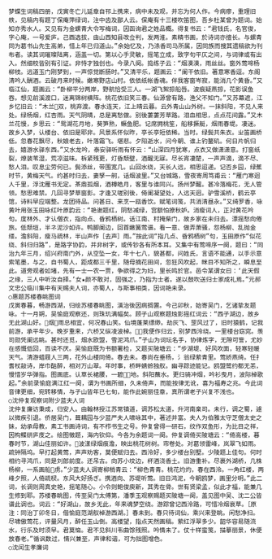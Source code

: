 <!-- { "loadSidebar": true } -->
    梦蝶生词稿四册，戊寅冬亡儿延章自邗上携来，病中未及观，并忘为何人作。今病瘳，重理旧帙，见稿内有题丁保庵萍绿词，注中齿及鄙人云。保庵有十三楼吹笛图，吾乡杜某曾为题词。始知亦秀水人。又见有为金螺青大令写梅词，因函询君之姓品概。得复书云：“君钱氏，名官俊，字心庵，一号爱庐。己酉选拔，由山西知县改佥判，发两淮。素精书画，於诗词亦擅长。与螺青同为葛书山先生高弟，惜上年已归道山。”余始忆及，乃涤香司马所属，因同族而搜其遗稿欲为刊布者。读其词璀璨陆离，涵盖一切。第以心手灵敏，摇笔立成，致字句平仄之间，与词律或有出入。然细校皆别有引证。非恃才独创也。今录八阕。捣练子云：“烟漠漠，雨丝丝。窗外莺啼杨柳枝。远道玉门刚梦到，一声惊觉断肠时。”又清平乐，题画云：“阑干依旧。著意寒香逗。东阁清吟人酬酒。云破月来时候。嫩寒野店山村。依依纸帐香魂。伴我客窗岑寂，能消几个黄昏。”又临江仙，题画云：“卧柳平分两岸，野航恰受三人。一湖飞絮掠船唇。波痕疑燕掠，花影误鱼吞。想见前溪渡口，迷离锦树横阵。桃花依旧笑三春。仙源曾有路，渔父不知门。”又苏幕遮，江乡忆旧云：“木兰双，桃弃渡。春水连天，江上晴云暮。云外青山山外树。一抹斜阳，不见人来处。绿杨烟，红杏雨。天气阴晴，总是离愁做。别後萋萋芳草路。泪血相思，点点花间露。”又木兰花慢，乡思云：“鸳湖花月地，葵笋熟，鳜鱼肥。记席拥桃笙，船移撅艇，烟雨春堤。凄迷。故乡入梦，认楼台、依旧是耶非。风景系怀似昨，亭长亭短依稀。当时。绿鬓共朱衣。ㄓ笛画桥低。忽春花飘尽，秋娘老去，叶落霜飞。堪悲。夕阳逝水，问今朝、谁上钓鳌矶。何日片帆归去，嬉游水驿东西。”又水龙吟，泰安驿听雨有怀云：“山深四月犹寒，点衣又做潇潇意。打窗纸裂，燎装苇湿，荒凉滋味。柝紧残更，灯昏颓壁，酒醒无寐。尽长宵凄楚，一声声滴，滴不尽、愁人泪。叹息尘劳何已。鬓添丝，带围宽几。山回水绕，天长人远，相思迢递。记否乡园，绿蕉时节，黄梅天气。约甚时归去，妻孥一舸，话烟波里。”又台城路，雪夜寄周笃甫云：“雁门寒迥人千里，浮沈雁书无定。茶鼎孤烟，酒樽皓月，客里与谁同兴。扬州梦醒。甚冷落梅花，无人管领。愁思难禁。几回寻梦草窗影。才逢又嗟别後，倚阑凝望处，人远天迥。驴雪溪桥，鹤云亭馆，诗料早应端整。龙团待品。问甚日、来烹一瓯香饮。赋笔词笺，共消清昼永。”又绮罗香，咏黄叶用张玉田咏红叶原韵云：“艳谢题红，阴愁减绿，宫额怕撩秋妒。消瘦词人，正对黄花吟句。度林外、才认僧衣，指向点、昏鸦栖树。话江南、村掩柴门，故乡家在未归去。漂摇愁向倦旅。低颓垣，半ネ泥沙如许。鸭脚阑边，回首嫩簧莺谱。看一意、做弄萧骚，怨杨柳、乱抛金缕。澹斜阳，瘦马疏林，半山声作［去声］雨。”按此词“指几点、昏鸦栖树”句，玉田原作“似花绕、斜归归路”，是路字协韵，并非树字，或传钞各有所本耳。又集中有莺啼序一阕，题曰：“同治九年三月，绍兴府南门外，从空坠一女，年十七八，貌甚都，问姓氏，言语不能通，以手示意索笔墨，与之，自书蜀人，距成都三千里，随母摘花田间，忽狂风吹起，眯目不知所之，瞬息至此。道旁观者如堵，先有一士一农一贾，争欲得之为妇，里长鸣於官。邑令某谓女曰：‘此天假之缘，三人中听汝自择。’女★颜不敢对，固强之，乃指为士者。遂以鼓吹送归士家成礼焉。”元郝文忠公临川集中有天赐夫人词，亦蜀人，与斯事相类，因词艳未录。
    ○惠题苏楼春眺图词
    戊寅春暮，畅游西湖，归绘苏楼春眺图，潢治後因病搁置。今己卯秋，始寄吴门，乞诸挚友题咏。十一月朔，吴愉庭观察还，则珠玑满幅矣。顾子山观察题烛影摇红词云：“西子湖边，故乡无此湖山好。烟雨总相宜，何况春山笑。仙境蓬莱缥缈。劫灰飞、罡风过了，旧时猿鹤，记我前游，承平年少。晚岁重来，六桥又纵凌波棹。我便作归云，别梦西泠绕。一里楼台窈窕。羡司勋凭阑远眺。甚时还觅，烟水欧盟，雪泥鸿爪。”子山为词坛名手，协律炼字，无隙可訾，尤妙在感慨低回，百读不厌。吴愉庭既为书额署检，又题买陂塘云：“步湖堤、好风吹面，轻寒轻暖天气。清游蜡屐人三两，花外山楼同倚。春去未。春尚在垂杨，氵翁绿萦青里。莺娇燕绮。任扌耆杖敲诗，岸巾酤醉，相对万山翠。年时事，桥畔蜻蛉独舣。幽寻踪迹能记。鸥盟鹭约都无恙，慢惜岁华弹指。图画底。认草长裙腰，一碧地。斜阳蘸水。更归骑冲烟，吟衫曳月，波际棹歌起。”余前录愉庭满江红一阕，谓为书画所细，久未倚声，而能按律无讹，喜为福寿之兆。今此词音律更细，宛转移情，与子山皆年已七旬，能作此婉丽佳章，真所谓老子兴复不浅也。
    ○沈仲复观察词附少蓝夫人词
    沈仲复廉访秉成，归安人。由翰林授江苏常镇道，调苏松太道，升河南臬司。未行，调之蜀，遽以微疾引退。侨居吴门，葺耦园与少蓝严夫人啸咏其中，著述并富。夫人为伯雅太守芝僧太史之妹，幼承母教，素工书画诗词，有不栉书生之号。仲复曾得一研石，纹作双鱼形，为比目之祥，因构鲽研庐庋之。绘图徵题，海内钦仰。今各为余题词一阕。仲复调倚买陂塘云：“倚高楼，暮春时节，湖山佳丽如许。波漾绿烟痕澹，映出桃花树树。帘卷处。对葛领雷峰，岚翠飞如雨。疏钟隔坞。早打起黄莺，声声劝客，莫便赋归去。西泠好，多少楼台别墅。少陵题上佳句。何时相约寻鸿爪，同是刘郎前度。还吊古。向苏小坟边，杯酒浇香土。旧游重补。尽裹外湖桥，几株杨柳，一系画船虏。”少蓝夫人调寄柳梢青云：“柳色青青。桃花灼灼，春在西泠。一角红楼，两峰夕照，人倚疏棂。东风大好扬ぎ。携酒向、苏堤听莺。旧日鸿泥，今朝鸥梦，画里分明。”此二词，长调则周真史艳，摇笔随心。小令则鲍俊庾新，其秀在骨。世有贤梁孟，似此才福，能兼几生修到耶。苏楼春眺图，传至吴门太傅第，潘季玉观察赐题买陂塘一阕，盖见图中吴、沈二公皆谱此调也。词云：“好湖山，故乡无此，年来魂梦空绕。游踪曾记西泠路，可惜冷烟衰草。［原注：同治丁卯冬日，偕愉庭范湖舣棹游西湖。］春未到。春只待词仙，乘兴来登眺。闲愁净扫。尽啸傲莺花，评量风月，醉任玉山倒。高楼望，指点天然画稿。萦红浮翠多少。韶华容易随流水，行乐及时须早。君莫恼。君不见斜川韦曲馀残照。吟情未了。仗十样蛮笺，描摹丽景，休便放春老。”循讽数过，情兴兼至，声律和谐，可为拙图增色。
    ○沈闰生孝廉词
